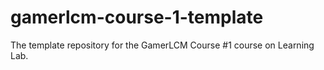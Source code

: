 # gamerlcm-course-1-template
The template repository for the GamerLCM Course #1 course on Learning Lab.
